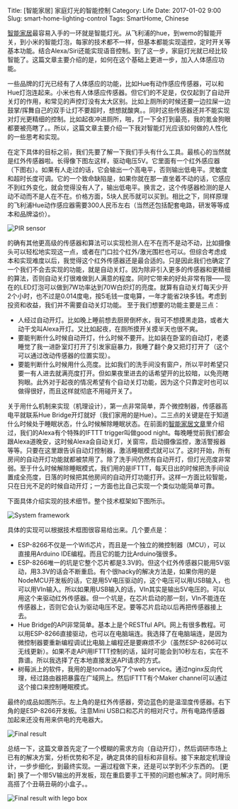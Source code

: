 Title: [智能家居] 家庭灯光的智能控制
Category: Life
Date: 2017-01-02 9:00
Slug: smart-home-lighting-control
Tags: SmartHome, Chinese

[智能家居](https://yage.ai/smart-home-air-quality.html)最容易入手的一环就是智能灯光。从飞利浦的hue，到wemo的智能开关，到小米的智能灯泡，每家的技术都不一样，但基本都能实现遥控，定时开关等基本功能。结合Alexa/Siri还能实现语音控制。到了这一步，家庭灯光就已经比较智能了。这篇文章主要介绍的是，如何在这个基础上更进一步，加入人体感应功能。

一些品牌的灯光已经有了人体感应的功能，比如Hue有动作感应传感器，可以和Hue灯泡连起来。小米也有人体感应传感器。但它们的不足是，仅仅起到了自动开关灯的作用，和常见的声控灯没有太大区别。比如上厕所的时候还要一边拉屎一边鼓掌/挥舞自己的双手让灯不要超时，想想就酸爽。。同时这些传感器还并不能实现对灯光更精细的控制。比如起夜冲进厕所，啪，灯一下全打到最亮，我的氪金狗眼都要被亮瞎了。。所以，这篇文章主要介绍一下我对智能灯光应该如何做的人性化的一些思考和实现。

在定下具体的目标之前，我们先要了解一下我们手头有什么工具。最核心的当然就是红外传感器啦。长得像下图左这样，驱动电压5V。它里面有一个红外感应器（下图右）。如果有人走过的话，它会输出一个高电平，否则输出低电平。灵敏度和超时长度可调。它的一个致命缺陷是，如果你就在那一直坐着不动的话，它感应不到红外变化，就会觉得没有人了，输出低电平。换言之，这个传感器检测的是人动不动而不是人在不在。价格方面，5块人民币就可以买到。相比之下，同样原理的飞利浦Hue动作感应器需要300人民币左右（当然还包括配套电路，研发等等成本和品牌溢价）。

![PIR sensor](/images/smart-home-lighting-pir.png)

的确有其他更高级的传感器和算法可以实现检测人在不在而不是动不动，比如摄像头可以轻松地实现这一点，或者在门口拉个红外/激光围栏也可以。但综合考虑成本和实现难度以后，我觉得这个红外传感器还是最合适的。只是因此我们也确定了一个我们不会去实现的功能，就是自动关灯。因为除非引入更多的传感器和更精细的算法，否则自动关灯很难做到人满意的程度。同时它带来的好处非常有限——现在的LED灯泡可以做到7W功率达到70W白炽灯的亮度。就算有自动关灯每天少开2个小时，也不过是0.014度电，按5毛钱一度电算，一年才能省2块多钱。考虑到投资和收益，我们并不需要自动关灯功能。
至于我们想要的功能主要是三点：

* 人经过自动开灯。比如晚上睡前想去厨房倒杯水，我可不想摸黑走路，或者大动干戈叫Alexa开灯。又比如起夜，在厕所摸开关摸半天也很不爽。
* 要能判断什么时候自动开灯，什么时候不要开。比如装在卧室的自动灯，老婆睡觉了我一进卧室灯打开了引发家庭暴力，我睡了翻个身又把灯打开了（这个可以通过改动传感器的位置实现）。
* 要能判断什么时候用什么亮度。比如我们的洗手间没有窗户，所以平时希望只要一有人进去就满亮度打开。但如果夜里进去的话希望开的比较暗，以免亮瞎狗眼。此外对于起夜的情况希望有个自动关灯功能，因为这个只靠定时也可以做得很好，而且这样就彻底不用碰开关了。

关于用什么机制来实现（机理设计），第一点非常简单，弄个微控制器，传感器高电平就联系Hue Bridge开灯就好（我们家用的是Hue）。二三点的关键是在于知道什么时候处于睡眠状态，什么时候解除睡眠状态。在前面的[智能家居文章](https://yage.ai/zi-ji-dong-shou-gai-zao-zhi-neng-jia-ju-sheng-huo.html)里介绍过，我们的Alexa有个特殊的IFTTT trigger叫做good night。每晚睡觉前我们都会跟Alexa道晚安，这时候Alexa会自动关灯，关窗帘，启动摄像监控，激活警报器等等。只要在这里跟告诉自动灯控制器，激活睡眠模式就可以了。这时开始，所有房间的自动开灯功能就都被禁用了。除了洗手间仍然有自动开灯，但灯光亮度非常弱。至于什么时候解除睡眠模式，我们用的是IFTTT，每天日出的时候把洗手间设置成全亮度，日落的时候把其他房间的自动开灯功能打开。这样一方面比较智能，只在日光不足的时候自动开灯；一方面也比自己实现一个类似功能简单可靠。

下面具体介绍实现的技术细节。整个技术框架如下图所示。

![System framework](/images/smart-home-lighting-framework.png)

具体的实现可以根据技术框图很容易给出来。几个要点是：

* ESP-8266不仅是一个Wifi芯片，而且是一个独立的微控制器（MCU），可以直接用Arduino IDE编程。而且它的能力比Arduino强很多。
* ESP-8266唯一的坑是它整个芯片都是3.3V的。但这个红外传感器只能用5V驱动，用3.3V的话会不断重启。有个很hacky的解决方法是，如果你用的是NodeMCU开发板的话，它是用5V电压驱动的，这个电压可以用USB输入，也可以用VIn输入。所以如果用USB输入的话，VIn其实是输出5V电压的。可以用这个来驱动红外传感器。但一个坑是，在芯片启动的那一刻，VIn不能连在传感器上，否则它会认为驱动电压不足。要等芯片启动以后再把传感器接上去。
* Hue Bridge的API非常简单。基本上是个RESTful API。网上有很多教程。可以用ESP-8266直接驱动，也可以在电脑端连。我选择了在电脑端连，是因为微控制器要重新编程调试比电脑上编程还是要麻烦不少（虽然ESP-8266可以无线更新）。如果不走API用IFTTT控制的话，延时可能会到10秒左右，实在不靠谱。所以我选择了在本地直接发送API请求的方式。
* 树莓派上的软件，我用的是tornado写了个web service。通过nginx反向代理，经过路由器把暴露在广域网上。然后IFTTT有个Maker channel可以通过这个接口来控制睡眠模式。

最终的成品如图所示。左上角的是红外传感器，旁边蓝色的是温湿度传感器。右下角的是ESP-8266开发板。注意Mini USB口和芯片的相对尺寸。所有电路传感器加起来还没有用来供电的充电器大。

![Final result](/images/smart-home-lighting-result.jpg)

总结一下，这篇文章首先定了一个模糊的需求方向（自动开灯），然后调研市场上已有的解决方案，分析优势和不足，确定具体的目标和非目标。接下来敲定机理设计，一步步细化，到最终实现。一遍过程做下来，还是可以学到不少东西的。
[更新] 换了一个带5V输出的开发板，现在重启要手工干预的问题也解决了。同时用乐高搭了个丑萌丑萌的小盒子。。

![Final result with lego box](/images/smart-home-lighting-lego.jpg)